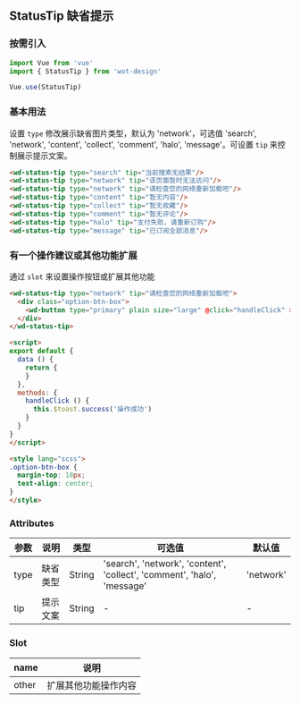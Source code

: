 ## StatusTip 缺省提示

### 按需引入

```javascript
import Vue from 'vue'
import { StatusTip } from 'wot-design'

Vue.use(StatusTip)
```

### 基本用法

设置 `type` 修改展示缺省图片类型，默认为 'network'，可选值 'search', 'network', 'content', 'collect', 'comment', 'halo', 'message'。可设置 `tip` 来控制展示提示文案。

```html
<wd-status-tip type="search" tip="当前搜索无结果"/>
<wd-status-tip type="network" tip="该页面暂时无法访问"/>
<wd-status-tip type="network" tip="请检查您的网络重新加载吧"/>
<wd-status-tip type="content" tip="暂无内容"/>
<wd-status-tip type="collect" tip="暂无收藏"/>
<wd-status-tip type="comment" tip="暂无评论"/>
<wd-status-tip type="halo" tip="支付失败，请重新订购"/>
<wd-status-tip type="message" tip="已订阅全部消息"/>
```

### 有一个操作建议或其他功能扩展

通过 `slot` 来设置操作按钮或扩展其他功能

```html
<wd-status-tip type="network" tip="请检查您的网络重新加载吧">
  <div class="option-btn-box">
    <wd-button type="primary" plain size="large" @click="handleClick" >操作文案</wd-button>
  </div>
</wd-status-tip>

<script>
export default {
  data () {
    return {
    }
  },
  methods: {
    handleClick () {
      this.$toast.success('操作成功')
    }
  }
}
</script>

<style lang="scss">
.option-btn-box {
  margin-top: 18px;
  text-align: center;
}
</style>
```


### Attributes

| 参数      | 说明                                 | 类型      | 可选值       | 默认值   |
|---------- |------------------------------------ |---------- |------------- |-------- |
| type | 缺省类型 | String | 'search',  'network', 'content', 'collect', 'comment', 'halo', 'message' | 'network' |
| tip | 提示文案 | String | - | - |


### Slot

| name      | 说明       |
|------------- |----------- |
| other | 扩展其他功能操作内容 |